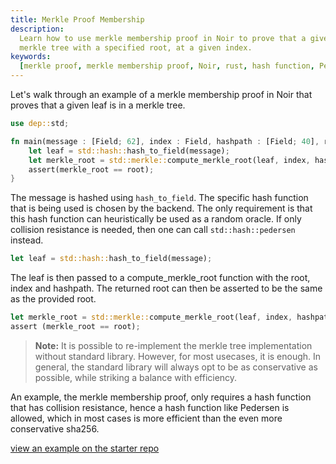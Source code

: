 ```yaml
---
title: Merkle Proof Membership
description:
  Learn how to use merkle membership proof in Noir to prove that a given leaf is a member of a
  merkle tree with a specified root, at a given index.
keywords:
  [merkle proof, merkle membership proof, Noir, rust, hash function, Pedersen, sha256, merkle tree]
---
```


Let's walk through an example of a merkle membership proof in Noir that proves that a given leaf is
in a merkle tree.

```rust
use dep::std;

fn main(message : [Field; 62], index : Field, hashpath : [Field; 40], root : Field) {
    let leaf = std::hash::hash_to_field(message);
    let merkle_root = std::merkle::compute_merkle_root(leaf, index, hashpath);
    assert(merkle_root == root);
}

```

The message is hashed using `hash_to_field`. The specific hash function that is being used is chosen
by the backend. The only requirement is that this hash function can heuristically be used as a
random oracle. If only collision resistance is needed, then one can call `std::hash::pedersen`
instead.

```rust
let leaf = std::hash::hash_to_field(message);
```

The leaf is then passed to a compute_merkle_root function with the root, index and hashpath. The returned root can then be asserted to be the same as the provided root.

```rust
let merkle_root = std::merkle::compute_merkle_root(leaf, index, hashpath);
assert (merkle_root == root);
```

> **Note:** It is possible to re-implement the merkle tree implementation without standard library.
> However, for most usecases, it is enough. In general, the standard library will always opt to be
> as conservative as possible, while striking a balance with efficiency.

An example, the merkle membership proof, only requires a hash function that has collision
resistance, hence a hash function like Pedersen is allowed, which in most cases is more efficient
than the even more conservative sha256.

[view an example on the starter repo](https://github.com/noir-lang/noir-by-example/blob/master/stealthdrop/circuits/src/main.nr#L20)

